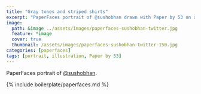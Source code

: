 ```yaml
---
title: "Gray tones and striped shirts"
excerpt: "PaperFaces portrait of @sushobhan drawn with Paper by 53 on an iPad."
image: 
  path: &image ../assets/images/paperfaces-sushobhan-twitter.jpg 
  feature: *image
  cover: true
  thumbnail: /assets/images/paperfaces-sushobhan-twitter-150.jpg
categories: [paperfaces]
tags: [portrait, illustration, Paper by 53]
---
```


PaperFaces portrait of [@sushobhan](https://twitter.com/sushobhan).

{% include boilerplate/paperfaces.md %}
